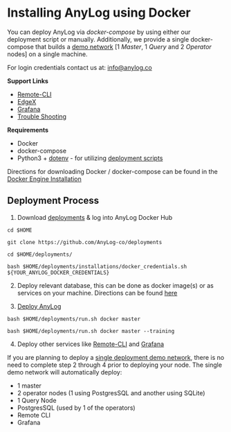 # Installing AnyLog using Docker

You can deploy AnyLog via _docker-compose_ by using either our deployment script or manually. Additionally, we provide a 
single docker-compose that builds a [demo network](docker-compose/anylog-demo-network/README.md) [1 _Master_, 1 _Query_ and 
2 _Operator_ nodes] on a single machine.  

For login credentials contact us at: [info@anylog.co](mailto:info@anylog.co)

**Support Links**
* [Remote-CLI](https://github.com/AnyLog-co/documentation/tree/master/deployments/Support/Remote-CLI.md)
* [EdgeX](https://github.com/AnyLog-co/documentation/tree/master/deployments/Support/EdgeX.md)
* [Grafana](https://github.com/AnyLog-co/documentation/tree/master/deployments/Support/Grafana.md)
* [Trouble Shooting](https://github.com/AnyLog-co/documentation/tree/master/deployments/Support/cheatsheet.md)


**Requirements**
* Docker
* docker-compose
* Python3 + [dotenv](https://pypi.org/project/python-dotenv/) - for utilizing [deployment scripts](https://github.com/AnyLog-co/deployments) 

Directions for downloading Docker / docker-compose can be found in the [Docker Engine Installation](https://docs.docker.com/engine/install/)

## Deployment Process 
1. Download [deployments](../) & log into AnyLog Docker Hub
```shell
cd $HOME

git clone https://github.com/AnyLog-co/deployments

cd $HOME/deployments/

bash $HOME/deployments/installations/docker_credentials.sh ${YOUR_ANYLOG_DOCKER_CREDENTIALS}
```

2. Deploy relevant database, this can be done as docker image(s) or as services on your machine. Directions can be found 
[here](https://github.com/AnyLog-co/documentation/blob/master/deployments/Docker/database_configuration.md)


3. [Deploy AnyLog](https://github.com/AnyLog-co/documentation/blob/master/deployments/Docker/deploying_node.md)
```shell
bash $HOME/deployments/run.sh docker master

bash $HOME/deployments/run.sh docker master --training   
```

4. Deploy other services like [Remote-CLI](https://github.com/AnyLog-co/documentation/tree/master/deployments/Support/Remote-CLI.md) and [Grafana](https://github.com/AnyLog-co/documentation/tree/master/deployments/Support/Grafana.md)


If you are planning to deploy a [single deployment demo network](docker-compose/anylog-demo-network/README.md), there is no need to
complete step 2 through 4 prior to deploying your node. The single demo network will automatically deploy: 
* 1 master 
* 2 operator nodes (1 using PostgresSQL and another using SQLite)
* 1 Query Node 
* PostgresSQL (used by 1 of the operators)
* Remote CLI 
* Grafana 

